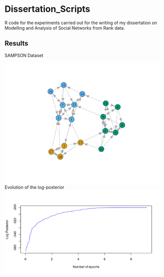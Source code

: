 # Dissertation_Scripts
R code for the experiments carried out for the writing of my dissertation on Modelling and Analysis of Social Networks from Rank data.

## Results

SAMPSON Dataset

![](/images/sampsonEM3.jpeg)
Evolution of the log-posterior
![](/images/LogPosteriorRealSampson.png)
